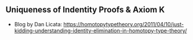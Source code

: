 ## Uniqueness of Indentity Proofs & Axiom K

* Blog by Dan Licata: https://homotopytypetheory.org/2011/04/10/just-kidding-understanding-identity-elimination-in-homotopy-type-theory/
